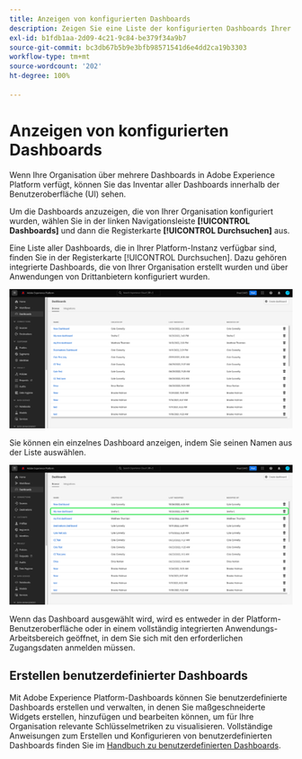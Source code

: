 ```yaml
---
title: Anzeigen von konfigurierten Dashboards
description: Zeigen Sie eine Liste der konfigurierten Dashboards Ihrer Organisation in der Experience Platform-Benutzeroberfläche an.
exl-id: b1fdb1aa-2d09-4c21-9c84-be379f34a9b7
source-git-commit: bc3db67b5b9e3bfb98571541d6e4dd2ca19b3303
workflow-type: tm+mt
source-wordcount: '202'
ht-degree: 100%

---
```


# Anzeigen von konfigurierten Dashboards

Wenn Ihre Organisation über mehrere Dashboards in Adobe Experience Platform verfügt, können Sie das Inventar aller Dashboards innerhalb der Benutzeroberfläche (UI) sehen.

Um die Dashboards anzuzeigen, die von Ihrer Organisation konfiguriert wurden, wählen Sie in der linken Navigationsleiste **[!UICONTROL Dashboards]** und dann die Registerkarte **[!UICONTROL Durchsuchen]** aus.

Eine Liste aller Dashboards, die in Ihrer Platform-Instanz verfügbar sind, finden Sie in der Registerkarte [!UICONTROL Durchsuchen]. Dazu gehören integrierte Dashboards, die von Ihrer Organisation erstellt wurden und über Anwendungen von Drittanbietern konfiguriert wurden.

![Die Registerkarte „Durchsuchen“ im Abschnitt „Dashboards“ der Benutzeroberfläche.](./images/inventory/browse-tab.png)

Sie können ein einzelnes Dashboard anzeigen, indem Sie seinen Namen aus der Liste auswählen.

![Registerkarte „Durchsuchen“ mit dem hervorgehobenen Namen eines Dashboards.](./images/inventory/dashboard-name.png)

Wenn das Dashboard ausgewählt wird, wird es entweder in der Platform-Benutzeroberfläche oder in einem vollständig integrierten Anwendungs-Arbeitsbereich geöffnet, in dem Sie sich mit den erforderlichen Zugangsdaten anmelden müssen.

## Erstellen benutzerdefinierter Dashboards

Mit Adobe Experience Platform-Dashboards können Sie benutzerdefinierte Dashboards erstellen und verwalten, in denen Sie maßgeschneiderte Widgets erstellen, hinzufügen und bearbeiten können, um für Ihre Organisation relevante Schlüsselmetriken zu visualisieren. Vollständige Anweisungen zum Erstellen und Konfigurieren von benutzerdefinierten Dashboards finden Sie im [Handbuch zu benutzerdefinierten Dashboards](./user-defined-dashboards.md).
